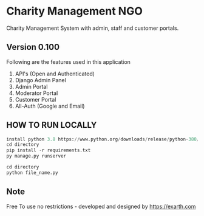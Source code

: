 # Charity Management NGO
Charity Management System with admin, staff and customer portals.

## Version 0.100
Following are the features used in this application

1. API's (Open and Authenticated)
2. Django Admin Panel
3. Admin Portal
4. Moderator Portal
5. Customer Portal
6. All-Auth (Google and Email)

## HOW TO RUN LOCALLY
```python
install python 3.8 https://www.python.org/downloads/release/python-380/
cd directory
pip install -r requirements.txt
py manage.py runserver

cd directory
python file_name.py
```
## Note
Free To use no restrictions - developed and designed by https://exarth.com
